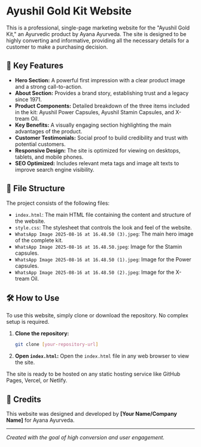 # Ayushil Gold Kit Website

This is a professional, single-page marketing website for the "Ayushil Gold Kit," an Ayurvedic product by Ayana Ayurveda. The site is designed to be highly converting and informative, providing all the necessary details for a customer to make a purchasing decision.

## 🚀 Key Features

* **Hero Section:** A powerful first impression with a clear product image and a strong call-to-action.
* **About Section:** Provides a brand story, establishing trust and a legacy since 1971.
* **Product Components:** Detailed breakdown of the three items included in the kit: Ayushil Power Capsules, Ayushil Stamin Capsules, and X-tream Oil.
* **Key Benefits:** A visually engaging section highlighting the main advantages of the product.
* **Customer Testimonials:** Social proof to build credibility and trust with potential customers.
* **Responsive Design:** The site is optimized for viewing on desktops, tablets, and mobile phones.
* **SEO Optimized:** Includes relevant meta tags and image alt texts to improve search engine visibility.

## 📂 File Structure

The project consists of the following files:

* `index.html`: The main HTML file containing the content and structure of the website.
* `style.css`: The stylesheet that controls the look and feel of the website.
* `WhatsApp Image 2025-08-16 at 16.48.50 (3).jpeg`: The main hero image of the complete kit.
* `WhatsApp Image 2025-08-16 at 16.48.50.jpeg`: Image for the Stamin capsules.
* `WhatsApp Image 2025-08-16 at 16.48.50 (1).jpeg`: Image for the Power capsules.
* `WhatsApp Image 2025-08-16 at 16.48.50 (2).jpeg`: Image for the X-tream Oil.

## 🛠️ How to Use

To use this website, simply clone or download the repository. No complex setup is required.

1.  **Clone the repository:**
    ```bash
    git clone [your-repository-url]
    ```
2.  **Open `index.html`:**
    Open the `index.html` file in any web browser to view the site.

The site is ready to be hosted on any static hosting service like GitHub Pages, Vercel, or Netlify.

## 🤝 Credits

This website was designed and developed by **[Your Name/Company Name]** for Ayana Ayurveda.

---
*Created with the goal of high conversion and user engagement.*
